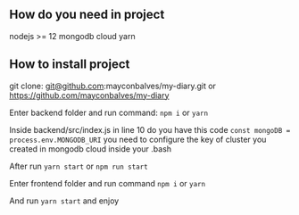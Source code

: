 ## How do you need in project

nodejs >= 12
mongodb cloud
yarn

## How to install project

git clone: git@github.com:mayconbalves/my-diary.git or https://github.com/mayconbalves/my-diary

Enter backend folder and run command: `npm i` or `yarn`

Inside backend/src/index.js in line 10 do you have this code `const mongoDB = process.env.MONGODB_URI` 
you need to configure the key of cluster you created in mongodb cloud inside your .bash

After run `yarn start` or `npm run start`

Enter frontend folder and run command  `npm i` or `yarn`

And run `yarn start` and enjoy
